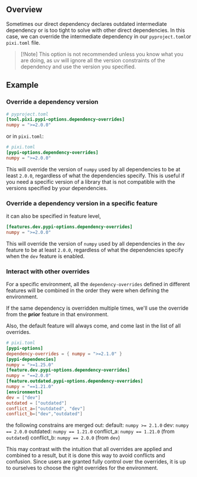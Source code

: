 ## Overview

Sometimes our direct dependency declares outdated intermediate dependency or is too tight to solve with other direct dependencies. In this case, we can override the intermediate dependency in our `pyproject.toml`or `pixi.toml` file.

> [!Note] This option is not recommended unless you know what you are doing, as uv will ignore all the version constraints of the dependency and use the version you specified.

## Example

### Override a dependency version

```toml
# pyproject.toml
[tool.pixi.pypi-options.dependency-overrides]
numpy = ">=2.0.0"

```

or in `pixi.toml`:

```toml
# pixi.toml
[pypi-options.dependency-overrides]
numpy = ">=2.0.0"

```

This will override the version of `numpy` used by all dependencies to be at least `2.0.0`, regardless of what the dependencies specify. This is useful if you need a specific version of a library that is not compatible with the versions specified by your dependencies.

### Override a dependency version in a specific feature

it can also be specified in feature level,

```toml
[features.dev.pypi-options.dependency-overrides]
numpy = ">=2.0.0"

```

This will override the version of `numpy` used by all dependencies in the `dev` feature to be at least `2.0.0`, regardless of what the dependencies specify when the `dev` feature is enabled.

### Interact with other overrides

For a specific environment, all the `dependency-overrides` defined in different features will be combined in the order they were when defining the environment.

If the same dependency is overridden multiple times, we'll use the override from the **prior** feature in that environment.

Also, the default feature will always come, and come last in the list of all overrides.

```toml
# pixi.toml
[pypi-options]
dependency-overrides = { numpy = ">=2.1.0" }
[pypi-dependencies]
numpy = ">=1.25.0"
[feature.dev.pypi-options.dependency-overrides]
numpy = "==2.0.0"
[feature.outdated.pypi-options.dependency-overrides]
numpy = "==1.21.0"
[environments]
dev = ["dev"]
outdated = ["outdated"]
conflict_a=["outdated", "dev"]
conflict_b=["dev","outdated"]

```

the following constrains are merged out: default: `numpy >= 2.1.0` dev: `numpy == 2.0.0` outdated: `numpy == 1.21.0` conflict_a: `numpy == 1.21.0` (from `outdated`) conflict_b: `numpy == 2.0.0` (from `dev`)

This may contrast with the intuition that all overrides are applied and combined to a result, but it is done this way to avoid conflicts and confusion. Since users are granted fully control over the overrides, it is up to ourselves to choose the right overrides for the environment.
